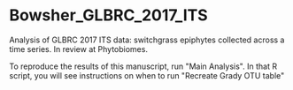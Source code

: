 # Bowsher_GLBRC_2017_ITS
Analysis of GLBRC 2017 ITS data: switchgrass epiphytes collected across a time series. In review at Phytobiomes.

To reproduce the results of this manuscript, run "Main Analysis". In that R script, you will see instructions on when to run "Recreate Grady OTU table"
